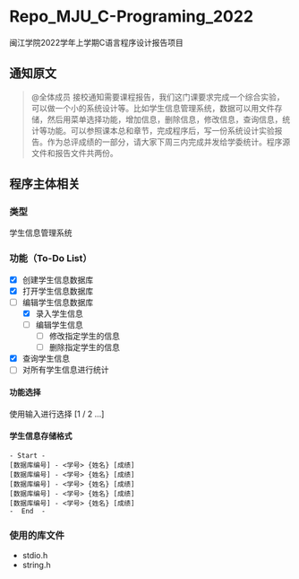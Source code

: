 # Repo_MJU_C-Programing_2022

闽江学院2022学年上学期C语言程序设计报告项目

## 通知原文

> @全体成员 接校通知需要课程报告，我们这门课要求完成一个综合实验，可以做一个小的系统设计等。比如学生信息管理系统，数据可以用文件存储，然后用菜单选择功能，增加信息，删除信息，修改信息，查询信息，统计等功能。可以参照课本总和章节，完成程序后，写一份系统设计实验报告。作为总评成绩的一部分，请大家下周三内完成并发给学委统计。程序源文件和报告文件共两份。

## 程序主体相关

### 类型

学生信息管理系统

### 功能（To-Do List）

- [x] 创建学生信息数据库
- [x] 打开学生信息数据库
- [ ] 编辑学生信息数据库
  - [x] 录入学生信息
  - [ ] 编辑学生信息
    - [ ] 修改指定学生的信息
    - [ ] 删除指定学生的信息
- [x] 查询学生信息
- [ ] 对所有学生信息进行统计

#### 功能选择

使用输入进行选择 [1 / 2 ...]

#### 学生信息存储格式

    - Start -
    [数据库编号] - <学号> {姓名} [成绩]
    [数据库编号] - <学号> {姓名} [成绩]
    [数据库编号] - <学号> {姓名} [成绩]
    [数据库编号] - <学号> {姓名} [成绩]
    [数据库编号] - <学号> {姓名} [成绩]
    -  End  -

### 使用的库文件

- stdio.h
- string.h
